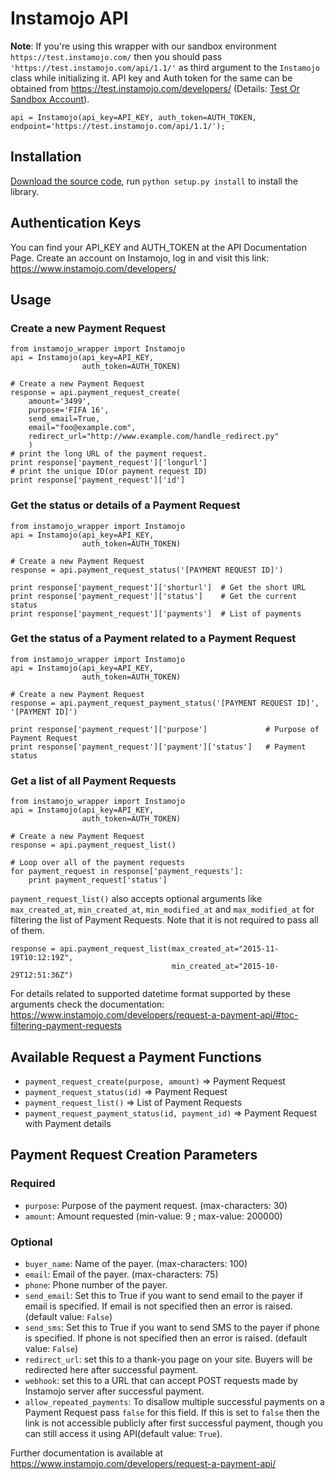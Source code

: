 # Instamojo API

**Note**: If you're using this wrapper with our sandbox environment `https://test.instamojo.com/` then you should pass `'https://test.instamojo.com/api/1.1/'` as third argument to the `Instamojo` class while initializing it. API key and Auth token for the same can be obtained from https://test.instamojo.com/developers/ (Details: [Test Or Sandbox Account](https://instamojo.zendesk.com/hc/en-us/articles/208485675-Test-or-Sandbox-Account)).

    api = Instamojo(api_key=API_KEY, auth_token=AUTH_TOKEN, endpoint='https://test.instamojo.com/api/1.1/');

## Installation

[Download the source code](https://github.com/Instamojo/instamojo-py/archive/master.zip),
run `python setup.py install` to install the library.

## Authentication Keys

You can find your API_KEY and AUTH_TOKEN at the API Documentation Page.
Create an account on Instamojo, log in and visit this link:
https://www.instamojo.com/developers/

## Usage

### Create a new Payment Request

    from instamojo_wrapper import Instamojo
    api = Instamojo(api_key=API_KEY,
                    auth_token=AUTH_TOKEN)

    # Create a new Payment Request
    response = api.payment_request_create(
        amount='3499',
        purpose='FIFA 16',
        send_email=True,
        email="foo@example.com",
        redirect_url="http://www.example.com/handle_redirect.py"
        )
    # print the long URL of the payment request.
    print response['payment_request']['longurl']
    # print the unique ID(or payment request ID)
    print response['payment_request']['id']

### Get the status or details of a Payment Request

    from instamojo_wrapper import Instamojo
    api = Instamojo(api_key=API_KEY,
                    auth_token=AUTH_TOKEN)

    # Create a new Payment Request
    response = api.payment_request_status('[PAYMENT REQUEST ID]')

    print response['payment_request']['shorturl']  # Get the short URL
    print response['payment_request']['status']    # Get the current status
    print response['payment_request']['payments']  # List of payments


### Get the status of a Payment related to a Payment Request

    from instamojo_wrapper import Instamojo
    api = Instamojo(api_key=API_KEY,
                    auth_token=AUTH_TOKEN)

    # Create a new Payment Request
    response = api.payment_request_payment_status('[PAYMENT REQUEST ID]', '[PAYMENT ID]')

    print response['payment_request']['purpose']             # Purpose of Payment Request
    print response['payment_request']['payment']['status']   # Payment status


### Get a list of all Payment Requests

    from instamojo_wrapper import Instamojo
    api = Instamojo(api_key=API_KEY,
                    auth_token=AUTH_TOKEN)

    # Create a new Payment Request
    response = api.payment_request_list()

    # Loop over all of the payment requests
    for payment_request in response['payment_requests']:
        print payment_request['status']

`payment_request_list()` also accepts optional arguments like `max_created_at`, `min_created_at`, `min_modified_at` and `max_modified_at` for filtering the list of Payment Requests. Note that it is not required to pass all of them.

    response = api.payment_request_list(max_created_at="2015-11-19T10:12:19Z",
                                        min_created_at="2015-10-29T12:51:36Z")

For details related to supported datetime format supported by these arguments check the documentation: https://www.instamojo.com/developers/request-a-payment-api/#toc-filtering-payment-requests

## Available Request a Payment Functions

 * `payment_request_create(purpose, amount)` => Payment Request
 * `payment_request_status(id)` => Payment Request
 * `payment_request_list()` => List of Payment Requests
 * `payment_request_payment_status(id, payment_id)` => Payment Request with Payment details

## Payment Request Creation Parameters

### Required
  * `purpose`: Purpose of the payment request. (max-characters: 30)
  * `amount`: Amount requested (min-value: 9 ; max-value: 200000)

### Optional
  * `buyer_name`: Name of the payer. (max-characters: 100)
  * `email`: Email of the payer. (max-characters: 75)
  * `phone`: Phone number of the payer.
  * `send_email`: Set this to True if you want to send email to the payer if email is specified. If email is not specified then an error is raised. (default value: `False`)
  * `send_sms`: Set this to True if you want to send SMS to the payer if phone is specified. If phone is not specified then an error is raised. (default value: `False`)
  * `redirect_url`: set this to a thank-you page on your site. Buyers will be redirected here after successful payment.
  * `webhook`: set this to a URL that can accept POST requests made by Instamojo server after successful payment.
  * `allow_repeated_payments`: To disallow multiple successful payments on a Payment Request pass `false` for this field. If this is set to `false` then the link is not accessible publicly after first successful payment, though you can still access it using API(default value: `True`).

Further documentation is available at https://www.instamojo.com/developers/request-a-payment-api/